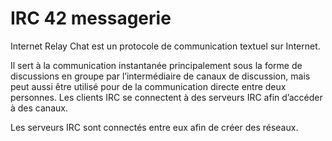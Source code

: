 # IRC 42 messagerie

Internet Relay Chat est un protocole de communication textuel sur Internet. 

Il sert à la communication instantanée principalement sous la forme de discussions en groupe
par l’intermédiaire de canaux de discussion, mais peut aussi être utilisé pour de la communication directe entre deux personnes.
Les clients IRC se connectent à des serveurs IRC afin d’accéder à des canaux. 

Les serveurs IRC sont connectés entre eux afin de créer des réseaux.

